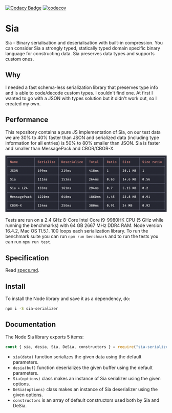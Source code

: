 [![Codacy Badge](https://app.codacy.com/project/badge/Grade/61f392c96c49481ba4c7d3f109db2fdc)](https://www.codacy.com/gh/pouya-eghbali/sia/dashboard?utm_source=github.com&utm_medium=referral&utm_content=pouya-eghbali/sia&utm_campaign=Badge_Grade)
[![codecov](https://codecov.io/gh/pouya-eghbali/sia/branch/master/graph/badge.svg?token=PCX0CJEW0A)](https://codecov.io/gh/pouya-eghbali/sia)

# Sia

Sia - Binary serialisation and deserialisation with built-in compression. You can consider Sia a strongly typed,
statically typed domain specific binary language for constructing data. Sia preserves data types and supports custom ones.

## Why

I needed a fast schema-less serialization library that preserves type info and is able to code/decode custom types.
I couldn't find one. At first I wanted to go with a JSON with types solution but it didn't work out, so
I created my own.

## Performance

This repository contains a pure JS implementation of Sia, on our test data we are 30% to 40% faster than JSON
and serialized data (including type information for all entries) is 50% to 80% smaller than JSON. Sia is faster
and smaller than MessagePack and CBOR/CBOR-X.

![Sia](./fast.png)

Tests are run on a 2.4 GHz 8-Core Intel Core i9-9980HK CPU (5 GHz while running the benchmarks)
with 64 GB 2667 MHz DDR4 RAM. Node version 16.4.2, Mac OS 11.5.1. 100 loops each serialization library.
To run the benchmark suite you can run `npm run benchmark` and to run the tests you can run `npm run test`.

## Specification

Read [specs.md](specs.md).

## Install

To install the Node library and save it as a dependency, do:

```bash
npm i -S sia-serializer
```

## Documentation

The Node Sia library exports 5 items:

```JavaScript
const { sia, desia, Sia, DeSia, constructors } = require("sia-serializer");
```

- `sia(data)` function serializes the given data using the default parameters.
- `desia(buf)` function deserializes the given buffer using the default parameters.
- `Sia(options)` class makes an instance of Sia serializer using the given options.
- `DeSia(options)` class makes an instance of Sia deserializer using the given options.
- `constructors` is an array of default constructors used both by Sia and DeSia.

